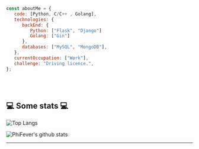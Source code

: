 ```javascript
const aboutMe = {
   code: [Python, C/C++ , Golang],
   technologies: {
      backEnd: {
         Python: ["Flask", "Django"]
         Golang: ["Gin"]
      },
      databases: ["MySQL", "MongoDB"],
   },
   currentOccupation: ["Work"],
   challenge: "Driving licence.",
};
```

</br></br>
<h2>💻 Some stats 💻</h2>

![Top Langs](https://github-readme-stats.vercel.app/api/top-langs/?username=PhiFever&layout=compact)

![PhiFever's github stats](https://github-readme-stats.vercel.app/api?username=PhiFever&show_icons=true&title_color=fff&icon_color=79ff97&text_color=9f9f9f&bg_color=151515)

---
